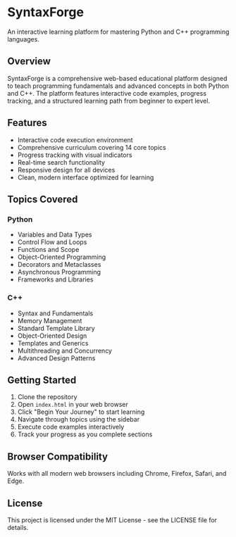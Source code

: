 # SyntaxForge

An interactive learning platform for mastering Python and C++ programming languages.

## Overview

SyntaxForge is a comprehensive web-based educational platform designed to teach programming fundamentals and advanced concepts in both Python and C++. The platform features interactive code examples, progress tracking, and a structured learning path from beginner to expert level.

## Features

- Interactive code execution environment
- Comprehensive curriculum covering 14 core topics
- Progress tracking with visual indicators
- Real-time search functionality
- Responsive design for all devices
- Clean, modern interface optimized for learning

## Topics Covered

### Python
- Variables and Data Types
- Control Flow and Loops
- Functions and Scope
- Object-Oriented Programming
- Decorators and Metaclasses
- Asynchronous Programming
- Frameworks and Libraries

### C++
- Syntax and Fundamentals
- Memory Management
- Standard Template Library
- Object-Oriented Design
- Templates and Generics
- Multithreading and Concurrency
- Advanced Design Patterns

## Getting Started

1. Clone the repository
2. Open `index.html` in your web browser
3. Click "Begin Your Journey" to start learning
4. Navigate through topics using the sidebar
5. Execute code examples interactively
6. Track your progress as you complete sections

## Browser Compatibility

Works with all modern web browsers including Chrome, Firefox, Safari, and Edge.

## License

This project is licensed under the MIT License - see the LICENSE file for details.

